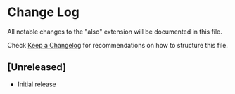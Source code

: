 # Change Log

All notable changes to the "also" extension will be documented in this file.

Check [Keep a Changelog](http://keepachangelog.com/) for recommendations on how to structure this file.

## [Unreleased]

- Initial release